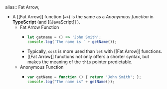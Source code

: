 alias:: Fat Arrow,

- A [[Fat Arrow]] function (`=>`) is the same as a _Anonymous function_ in **TypeScript** (and [[JavaScript]] ).
	- Fat Arrow Function
		- ```typescript
		  let getname = () => 'John Smith';
		  console.log(`The name is ` + getName());
		  ```
		- Typically, `cost` is more used than `let` with [[Fat Arrow]] functions.
		- [[Fat Arrow]] functions not only offers a shorter syntax, but makes the meaning of the `this` pointer predictable.
	- Anonymous Function
		- ```typescript
		  var getName = function () { return 'John Smith'; };
		  console.log("The name is" + getName());
		  ```